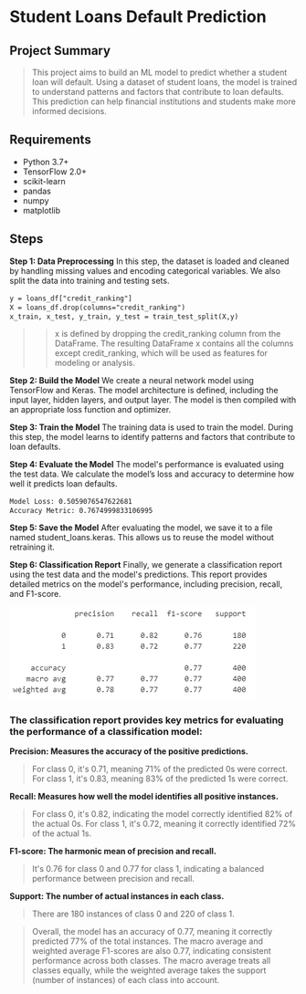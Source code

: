 # Student Loans Default Prediction

## Project Summary
> This project aims to build an ML model to predict whether a student loan will default. Using a dataset of student loans, the model is trained to understand patterns and factors that contribute to loan defaults. This prediction can help financial institutions and students make more informed decisions.

## Requirements
- Python 3.7+
- TensorFlow 2.0+
- scikit-learn
- pandas
- numpy
- matplotlib

## Steps

**Step 1: Data Preprocessing**
In this step, the dataset is loaded and cleaned by handling missing values and encoding categorical variables. We also split the data into training and testing sets.
```
y = loans_df["credit_ranking"]
X = loans_df.drop(columns="credit_ranking")
x_train, x_test, y_train, y_test = train_test_split(X,y)
```
>> x is defined by dropping the credit_ranking column from the DataFrame. The resulting DataFrame x contains all the columns except credit_ranking, which will be used as features for modeling or analysis.

**Step 2: Build the Model**
We create a neural network model using TensorFlow and Keras. The model architecture is defined, including the input layer, hidden layers, and output layer. The model is then compiled with an appropriate loss function and optimizer.

**Step 3: Train the Model**
The training data is used to train the model. During this step, the model learns to identify patterns and factors that contribute to loan defaults.

**Step 4: Evaluate the Model**
The model's performance is evaluated using the test data. We calculate the model’s loss and accuracy to determine how well it predicts loan defaults.

```
Model Loss: 0.5059076547622681
Accuracy Metric: 0.7674999833106995
```

**Step 5: Save the Model**
After evaluating the model, we save it to a file named student_loans.keras. This allows us to reuse the model without retraining it.

**Step 6: Classification Report**
Finally, we generate a classification report using the test data and the model's predictions. This report provides detailed metrics on the model's performance, including precision, recall, and F1-score.

![](classification_report_image.PNG)

### The classification report provides key metrics for evaluating the performance of a classification model:

**Precision: Measures the accuracy of the positive predictions.**
> For class 0, it's 0.71, meaning 71% of the predicted 0s were correct. For class 1, it's 0.83, meaning 83% of the predicted 1s were correct.

**Recall: Measures how well the model identifies all positive instances.**
> For class 0, it's 0.82, indicating the model correctly identified 82% of the actual 0s. For class 1, it's 0.72, meaning it correctly identified 72% of the actual 1s.

**F1-score: The harmonic mean of precision and recall.**
> It's 0.76 for class 0 and 0.77 for class 1, indicating a balanced performance between precision and recall.

**Support: The number of actual instances in each class.**  
> There are 180 instances of class 0 and 220 of class 1.

> Overall, the model has an accuracy of 0.77, meaning it correctly predicted 77% of the total instances. The macro average and weighted average F1-scores are also 0.77, indicating consistent performance across both classes. The macro average treats all classes equally, while the weighted average takes the support (number of instances) of each class into account.
